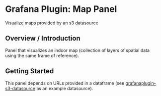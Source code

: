 # Grafana Plugin: Map Panel

Visualize maps provided by an s3 datasource

## Overview / Introduction

Panel that visualizes an indoor map (collection of layers of spatial data using the same frame of reference).

## Getting Started

This panel depends on URLs provided in a dataframe (see [grafanaplugin-s3-datasource](https://github.com/tailosinc/grafanaplugin-s3-datasource) as an example datasource).